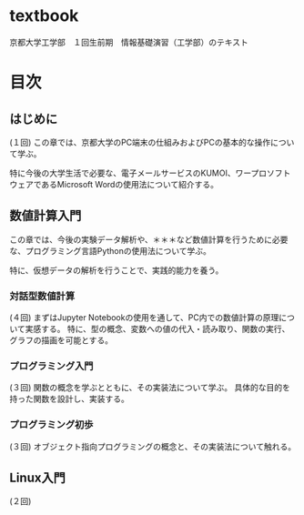 # textbook

京都大学工学部　１回生前期　情報基礎演習（工学部）のテキスト

# 目次

## はじめに
(１回)
この章では、京都大学のPC端末の仕組みおよびPCの基本的な操作について学ぶ。

特に今後の大学生活で必要な、電子メールサービスのKUMOI、ワープロソフトウェアであるMicrosoft Wordの使用法について紹介する。

## 数値計算入門
この章では、今後の実験データ解析や、＊＊＊など数値計算を行うために必要な、プログラミング言語Pythonの使用法について学ぶ。

特に、仮想データの解析を行うことで、実践的能力を養う。

### 対話型数値計算
(４回)
まずはJupyter Notebookの使用を通して、PC内での数値計算の原理について実感する。
特に、型の概念、変数への値の代入・読み取り、関数の実行、グラフの描画を可能とする。

### プログラミング入門
(３回)
関数の概念を学ぶとともに、その実装法について学ぶ。
具体的な目的を持った関数を設計し、実装する。

### プログラミング初歩
(３回)
オブジェクト指向プログラミングの概念と、その実装法について触れる。

## Linux入門
(２回)


